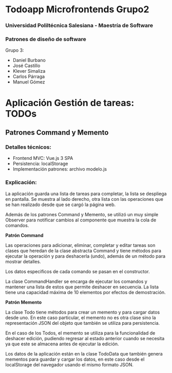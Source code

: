 # Todoapp Microfrontends Grupo2

### Universidad Poliltécnica Salesiana - Maestría de Software
### Patrones de diseño de software

Grupo 3:
- Daniel Burbano
- José Castillo
- Klever Simaliza
- Carlos Párraga
- Manuel Gómez

# Aplicación Gestión de tareas: TODOs
## Patrones Command y Memento

### Detalles técnicos:

- Frontend MVC: Vue.js 3 SPA
- Persistencia: localStorage
- Implementación patrones: archivo modelo.js

### Explicación:

La aplicación guarda una lista de tareas para completar, la lista se
despliega en pantalla. Se muestra al lado derecho, otra lista con las operaciones
que se han realizado desde que se cargó la página web.

Además de los patrones Command y Memento, se utilizó un muy simple Observer
para notificar cambios al componente que muestra la cola de comandos.

**Patrón Command**

Las operaciones para adicionar, eliminar, completar y editar tareas son
clases que heredan de la clase abstracta Command y tiene métodos para
ejecutar la operación y para deshacerla (undo), además de un método para 
mostrar detalles.

Los datos especificos de cada comando se pasan en el constructor.

La clase CommandHandler se encarga de ejecutar los comandos y mantener una
lista de estos que permite deshacer en secuencia. La lista tiene una
capacidad máxima de 10 elementos por efectos de demostración.

**Patrón Memento**

La clase Todo tiene métodos para crear un memento y para cargar datos
desde uno. En este caso particular, el memento no es otra clase sino la 
representación JSON del objeto que también se utiliza para persistencia.

En el caso de los Todos, el memento se utiliza para la funcionalidad de deshacer
edición, pudiendo regresar al estado anterior cuando se necesita ya que este
se almacena antes de ejecutar la edición.

Los datos de la aplicación están en la clase TodoData que también genera
mementos para guardar y cargar los datos, en este caso desde el localStorage
del navegador usando el mismo formato JSON.
